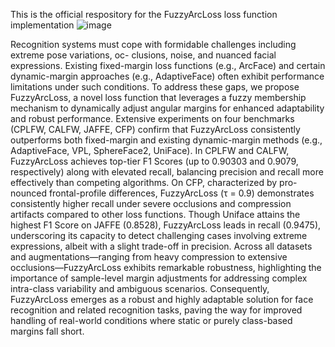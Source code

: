 This is the official respository for the FuzzyArcLoss loss function implementation
![image](https://github.com/slima2/fuzzyarcface/assets/38435851/776670da-a214-4a46-be76-3246ac362551)


Recognition systems must cope with formidable challenges including extreme pose variations, oc-
clusions, noise, and nuanced facial expressions. Existing fixed-margin loss functions (e.g., ArcFace)
and certain dynamic-margin approaches (e.g., AdaptiveFace) often exhibit performance limitations
under such conditions. To address these gaps, we propose FuzzyArcLoss, a novel loss function
that leverages a fuzzy membership mechanism to dynamically adjust angular margins for enhanced
adaptability and robust performance.
Extensive experiments on four benchmarks (CPLFW, CALFW, JAFFE, CFP) confirm that
FuzzyArcLoss consistently outperforms both fixed-margin and existing dynamic-margin methods
(e.g., AdaptiveFace, VPL, SphereFace2, UniFace). In CPLFW and CALFW, FuzzyArcLoss achieves
top-tier F1 Scores (up to 0.90303 and 0.9079, respectively) along with elevated recall, balancing
precision and recall more effectively than competing algorithms. On CFP, characterized by pro-
nounced frontal-profile differences, FuzzyArcLoss (τ = 0.9) demonstrates consistently higher recall
under severe occlusions and compression artifacts compared to other loss functions.
Though Uniface attains the highest F1 Score on JAFFE (0.8528), FuzzyArcLoss leads in recall
(0.9475), underscoring its capacity to detect challenging cases involving extreme expressions, albeit
with a slight trade-off in precision. Across all datasets and augmentations—ranging from heavy
compression to extensive occlusions—FuzzyArcLoss exhibits remarkable robustness, highlighting the
importance of sample-level margin adjustments for addressing complex intra-class variability and
ambiguous scenarios. Consequently, FuzzyArcLoss emerges as a robust and highly adaptable solution
for face recognition and related recognition tasks, paving the way for improved handling of real-world
conditions where static or purely class-based margins fall short.
